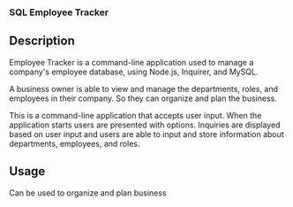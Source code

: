 ### SQL Employee Tracker

## Description 

Employee Tracker is a command-line application used to manage a company's employee database, using Node.js, Inquirer, and MySQL.

A business owner is able to view and manage the departments, roles, and employees in their company. So they can organize and plan the business.

This is a command-line application that accepts user input. When the application starts users are presented with options. Inquiries are displayed based on user input and users are able to input and store information about departments, employees, and roles.

## Usage

Can be used to organize and plan business

